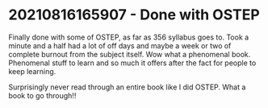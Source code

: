 # 20210816165907 - Done with OSTEP

Finally done with some of OSTEP, as far as 356 syllabus goes to. Took a minute and a half had a lot of 
off days and maybe a week or two of complete burnout from the subject itself. Wow what a phenomenal
book. Phenomenal stuff to learn and so much it offers after the fact for people to keep learning.

Surprisingly never read through an entire book like I did OSTEP. What a book to go through!!
